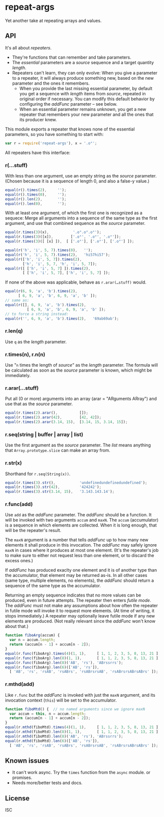 ﻿
<!--#echo json="package.json" key="name" underline="=" -->
repeat-args
===========
<!--/#echo -->

<!--#echo json="package.json" key="description" -->
Yet another take at repeating arrays and values.
<!--/#echo -->


API
---

It's all about _repeaters_.
* They're functions that can remember and take parameters.
* The _essential_ parameters are a _source_ sequence
  and a target quantity _length_.
* Repeaters can't learn, they can only evolve:
  When you give a parameter to a repeater,
  it will always produce something new,
  based on the new parameter and the ones it remembers.
  * When you provide the last missing essential parameter, by default
    you get a sequence with _length_ items from _source_, repeated in
    original order if necessary.
    You can modify this default behavior by configuring
    the _addFunc_ parameter – see below.
  * When an essential parameter remains unknown, you get
    a new repeater that remembers your new parameter and
    all the ones that its producer knew.

This module exports a repeater that knows none of the
essential parameters, so you have something to start with:

<!--#include file="test/usage.js" start="  //#require" stop="  //#"
  outdent="  " code="javascript" -->
<!--#verbatim lncnt="3" -->
```javascript
var r = require('repeat-args'), x = '.o°';
```
<!--/include-->

All repeaters have this interface:


### r(…stuff)

With less than one argument, use an empty string as the _source_ parameter.
(Chosen because it is a sequence of length 0, and also a false-y value.)

<!--#include file="test/usage.js" start="  //#r-no-args" stop="  //#"
  outdent="  " code="javascript" -->
<!--#verbatim lncnt="6" -->
```javascript
equal(r().times(2),     '');
equal(r().times(0),     '');
equal(r().len(2),       '');
equal(r().len(0),       '');
```
<!--/include-->

With at least one argument, of which the first one is recognized as a sequece:
Merge all arguments into a sequence of the same type as the first argument,
and use that combined sequence as the _source_ parameter.

<!--#include file="test/usage.js" start="  //#r-times3-brackets" stop="  //#"
  outdent="  " code="javascript" -->
<!--#verbatim lncnt="5" -->
```javascript
equal(r.times(3)(x),           '.o°.o°.o°');
equal(r.times(3)([x]),        ['.o°', '.o°', '.o°']);
equal(r.times(3)([ [x] ]),  [ ['.o°'], ['.o°'], ['.o°'] ]);
```
<!--/include-->

<!--#include file="test/usage.js" start="  //#r-hi57" stop="  //#"
  outdent="  " code="javascript" -->
<!--#verbatim lncnt="8" -->
```javascript
equal(r('h', 'i', 5, 7).times(0),   '');
equal(r('h', 'i', 5, 7).times(2),   'hi57hi57');
equal(r(['h', 'i', 5, 7]).times(2),
        ['h', 'i', 5, 7, 'h', 'i', 5, 7]);
equal(r([ ['h', 'i', 5, 7] ]).times(2),
        [ ['h', 'i', 5, 7], ['h', 'i', 5, 7] ]);
```
<!--/include-->

If none of the above was applicable, behave as `r.arar(…stuff)` would.

<!--#include file="test/usage.js" start="  //#r-69ab" stop="  //#"
  outdent="  " code="javascript" -->
<!--#verbatim lncnt="9" -->
```javascript
equal(r(6, 9, 'a', 'b').times(2),
      [ 6, 9, 'a', 'b', 6, 9, 'a', 'b' ]);
// same as:
equal(r([], 6, 9, 'a', 'b').times(2),
          [ 6, 9, 'a', 'b', 6, 9, 'a', 'b' ]);
// to force a string instead:
equal(r('', 6, 9, 'a', 'b').times(2),   '69ab69ab');
```
<!--/include-->


### r.len(q)

Use `q` as the _length_ parameter.


### r.times(n), r.n(n)

Use "`n` times the length of _source_" as the _length_ parameter.
The formula will be calculated as soon as the _source_ parameter is known,
which might be immediately.


### r.arar(…stuff)

Put all (0 or more) arguments into an array (arar = "ARguments ARray")
and use that as the _source_ parameter.

<!--#include file="test/usage.js" start="  //#r-arar" stop="  //#"
  outdent="  " code="javascript" -->
<!--#verbatim lncnt="5" -->
```javascript
equal(r.times(2).arar(),          []);
equal(r.times(2).arar(42),        [42, 42]);
equal(r.times(2).arar(3.14, 15),  [3.14, 15, 3.14, 15]);
```
<!--/include-->


### r.seq(string | buffer | array | list)

Use the first argument as the _source_ parameter.
The _list_ means anything that `Array.prototype.slice` can make an array from.


### r.str(x)

Shorthand for `r.seq(String(x))`.

<!--#include file="test/usage.js" start="  //#r-str" stop="  //#"
  outdent="  " code="javascript" -->
<!--#verbatim lncnt="5" -->
```javascript
equal(r.times(3).str(),           'undefinedundefinedundefined');
equal(r.times(3).str(42),         '424242');
equal(r.times(3).str(3.14, 15),   '3.143.143.14');
```
<!--/include-->


### r.func(add)

Use `add` as the _addFunc_ parameter. The _addFunc_ should be a function.
It will be invoked with two arguments `accum` and `maxN`.
The `accum` (accumulator) is a sequence in which elements are collected.
When it is long enough, that will be the repeater's result.

The `maxN` argument is a number that tells _addFunc_ up to how many new
elements it shall produce in this invocation.
The _addFunc_ may safely ignore `maxN` in cases where it produces at most
one element.
(It's the repeater's job to make sure to either not request less than one
element, or to discard the excess ones.)

If _addFunc_ has produced exaclty one element and it is of another type
than the accumulator, that element may be returned as-is.
In all other cases (same type, multiple elements, no elements),
the _addFunc_ should return a sequence of the same type as the accumulator.

Returning an empty sequence indicates that no more values can be produced,
even in future attempts. The repeater then enters _futile mode_.
The _addFunc_ must not make any assumptions about how often the repeater in
futile mode will invoke it to request more elements. (At time of writing,
it stops immediately.)
A repeater may optionally leave futile mode if any new elements are produced.
(Not really relevant since the _addFunc_ won't know about that.)

<!--#include file="test/usage.js" start="  //#fiboArg" stop="  //#"
  outdent="  " code="javascript" -->
<!--#verbatim lncnt="11" -->
```javascript
function fiboArg(accum) {
  var n = accum.length;
  return (accum[n - 1] + accum[n - 2]);
}
equal(r.func(fiboArg).times(4)(1, 1),     [ 1, 1, 2, 3, 5, 8, 13, 21 ]);
equal(r.func(fiboArg).len(8)(1, 1),       [ 1, 1, 2, 3, 5, 8, 13, 21 ]);
equal(r.func(fiboArg).len(8)('AB', 'rs'), 'ABrssrrs');
equal(r.func(fiboArg).len(6)(['AB', 'rs']),
  [ 'AB', 'rs', 'rsAB', 'rsABrs', 'rsABrsrsAB', 'rsABrsrsABrsABrs' ]);
```
<!--/include-->


### r.mthd(add)

Like `r.func` but the _addFunc_ is invoked with just the `maxN` argument,
and its invocation context (`this`) will be set to the accumulator.

<!--#include file="test/usage.js" start="  //#fiboMtd" stop="  //#"
  outdent="  " code="javascript" -->
<!--#verbatim lncnt="11" -->
```javascript
function fiboMtd() {  // no named arguments since we ignore maxN
  var accum = this, n = accum.length;
  return (accum[n - 1] + accum[n - 2]);
}
equal(r.mthd(fiboMtd).times(4)(1, 1),     [ 1, 1, 2, 3, 5, 8, 13, 21 ]);
equal(r.mthd(fiboMtd).len(8)(1, 1),       [ 1, 1, 2, 3, 5, 8, 13, 21 ]);
equal(r.mthd(fiboMtd).len(8)('AB', 'rs'), 'ABrssrrs');
equal(r.mthd(fiboMtd).len(6)(['AB', 'rs']),
  [ 'AB', 'rs', 'rsAB', 'rsABrs', 'rsABrsrsAB', 'rsABrsrsABrsABrs' ]);
```
<!--/include-->











<!--#toc stop="scan" -->



Known issues
------------

* It can't work async. Try the `times` function from the `async` module.
  or promises.
* Needs more/better tests and docs.




License
-------
<!--#echo json="package.json" key=".license" -->
ISC
<!--/#echo -->
